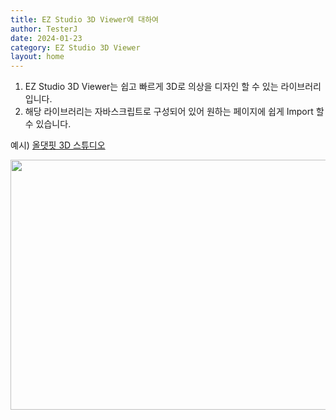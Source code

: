 ```yaml
---
title: EZ Studio 3D Viewer에 대하여
author: TesterJ
date: 2024-01-23
category: EZ Studio 3D Viewer
layout: home
---
```


1. EZ Studio 3D Viewer는 쉽고 빠르게 3D로 의상을 디자인 할 수 있는 라이브러리입니다.
2. 해당 라이브러리는 자바스크립트로 구성되어 있어 원하는 페이지에 쉽게 Import 할 수 있습니다.

예시) [올댓핏 3D 스튜디오](https://allthatfit.com/Studio_Lst)

<img style="width:800px;height:400px;" src='/Qfit/assets/img/u1.png'>

[//]: # (<video src="/Studio3D/assets/video/viewer.mp4" controls autoplay width="800" ></video>)
